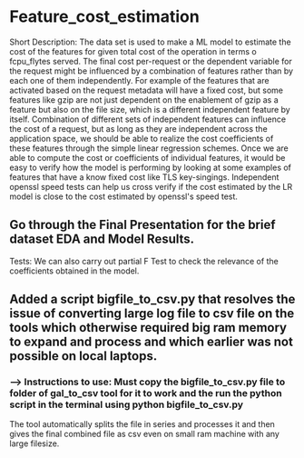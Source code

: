 # Feature_cost_estimation

Short Description:
The data set is used to make a ML model to estimate the cost of the features for given total cost of the operation in terms o fcpu_flytes served.
The final cost per-request or the dependent variable for the request might be influenced by a combination of features rather than by each one of them independently. For example of the features that are activated based on the request metadata will have a fixed cost, but some features like gzip are not just dependent on the enablement of gzip as a feature but also on the file size, which is a different independent feature by itself. Combination of different sets of independent features can influence the cost of a request, but as long as they are independent across the application space, we should be able to realize the cost coefficients of these features through the simple linear regression schemes.
Once we are able to compute the cost or coefficients of individual features, it would be easy to verify how the model is performing by looking at some examples of features that have a know fixed cost like TLS key-singings. Independent openssl speed tests can help us cross verify if the cost estimated by the LR model is close to the cost estimated by openssl's speed test.

## Go through the Final Presentation for the brief dataset EDA and Model Results.

Tests:
We can also carry out partial F Test to check the relevance of the coefficients obtained in the model.

## Added a script bigfile_to_csv.py that resolves the issue of converting large log file to csv file on the tools which otherwise required big ram memory to expand and process and which earlier was not possible on local laptops.

### --> Instructions to use: Must copy the bigfile_to_csv.py file to folder of gal_to_csv tool for it to work and the run the python script in the terminal using python bigfile_to_csv.py
 

The tool automatically splits the file in series and processes it and then gives the final combined file as csv even on small ram machine with any large filesize.
